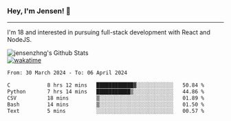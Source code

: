 ### Hey, I'm Jensen! 👋

---

I'm 18 and interested in pursuing full-stack development with React and NodeJS.

![jensenzhng's Github Stats](https://github-readme-stats.vercel.app/api?username=jensenzhng&theme=dark&show_icons=true&count_private=true)
<br />
[![wakatime](https://wakatime.com/badge/user/cbfc263d-3611-4e36-8278-8fad45fe3f62.svg)](https://wakatime.com/@cbfc263d-3611-4e36-8278-8fad45fe3f62)

<!--START_SECTION:waka-->

```txt
From: 30 March 2024 - To: 06 April 2024

C            8 hrs 12 mins   ████████████▓░░░░░░░░░░░░   50.84 %
Python       7 hrs 14 mins   ███████████▒░░░░░░░░░░░░░   44.86 %
CSV          18 mins         ▒░░░░░░░░░░░░░░░░░░░░░░░░   01.89 %
Bash         14 mins         ▒░░░░░░░░░░░░░░░░░░░░░░░░   01.50 %
Text         5 mins          ░░░░░░░░░░░░░░░░░░░░░░░░░   00.57 %
```

<!--END_SECTION:waka-->

